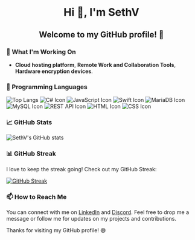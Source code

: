 # <p align="center">Hi 👋, I'm SethV</p>
## <p align="center">Welcome to my GitHub profile! 🎉</p>


### 🔭 What I'm Working On

- **Cloud hosting platform**, **Remote Work and Collaboration Tools**, **Hardware encryption devices**.

### 🌱 Programming Languages
![Top Langs](https://github-readme-stats.vercel.app/api/top-langs/?username=SVRECCO&show_icons=true&theme=onedark&layout=compact)
 ![C# Icon](https://img.shields.io/badge/C%23-239120?style=for-the-badge&logo=c-sharp)
 ![JavaScript Icon](https://img.shields.io/badge/JavaScript-F7DF1E?style=for-the-badge&logo=javascript&logoColor=black)
 ![Swift Icon](https://img.shields.io/badge/Swift-FFAC45?style=for-the-badge&logo=swift&logoColor=white)
 ![MariaDB Icon](https://img.shields.io/badge/MariaDB-003545?style=for-the-badge&logo=mariadb)
 ![MySQL Icon](https://img.shields.io/badge/MySQL-4479A1?style=for-the-badge&logo=mysql&logoColor=white)
 ![REST API Icon](https://img.shields.io/badge/REST%20API-0096D3?style=for-the-badge&logo=rest-api)
 ![HTML Icon](https://img.shields.io/badge/HTML-E34F26?style=for-the-badge&logo=html5&logoColor=white)
 ![CSS Icon](https://img.shields.io/badge/CSS-1572B6?style=for-the-badge&logo=css3&logoColor=white)

### 📈 GitHub Stats


![SethV's GitHub stats](https://github-readme-stats.vercel.app/api?username=SVRECCO&show_icons=true&theme=onedark&show=stars,commits,issues,contribs)

### 📊 GitHub Streak

I love to keep the streak going! Check out my GitHub Streak:

[![GitHub Streak](http://github-readme-streak-stats.herokuapp.com?user=SVRECCO&theme=onedark)](https://git.io/streak-stats)

### 📫 How to Reach Me

You can connect with me on [LinkedIn](https://www.linkedin.com/in/therealsethv/) and [Discord](Discord.gg/SVRECCO). Feel free to drop me a message or follow me for updates on my projects and contributions.

Thanks for visiting my GitHub profile! 😄
